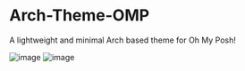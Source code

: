 # Arch-Theme-OMP
A lightweight and minimal Arch based theme for Oh My Posh!

![image](https://github.com/Perseus333/Arch-Theme-OMP/assets/81527705/99b29926-0ff3-4e90-8ea0-1178234da23e)
![image](https://github.com/Perseus333/Arch-Theme-OMP/assets/81527705/31968512-56ca-4037-8d4c-7792d743c79e)

